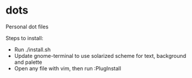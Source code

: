# dots
Personal dot files

Steps to install:
* Run ./install.sh
* Update gnome-terminal to use solarized scheme for text, background and palette
* Open any file with vim, then run :PlugInstall
